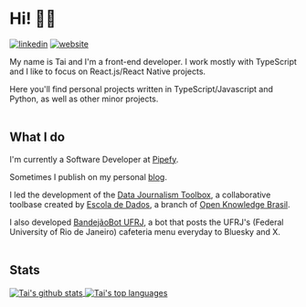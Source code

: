# Hi! 👋🏾 
[![linkedin](https://img.shields.io/badge/LinkedIn-Tai_Porto-blue?style=flat-square)](https://www.linkedin.com/in/taiporto/)
[![website](https://img.shields.io/badge/Website/Portfolio-taiporto.com-green?style=flat-square)](https://taiporto.com/)

My name is Tai and I'm a front-end developer. I work mostly with TypeScript and I like to focus on React.js/React Native projects.

Here you'll find personal projects written in TypeScript/Javascript and Python, as well as other minor projects.
<br />
<br />

## What I do

I'm currently a Software Developer at [Pipefy](https://www.pipefy.com/).

Sometimes I publish on my personal [blog](https://moonk23.hashnode.dev/).

I led the development of the [Data Journalism Toolbox](https://github.com/escola-de-dados/toolkit_ddj), a collaborative toolbase created by [Escola de Dados](https://github.com/escola-de-dados), a branch of [Open Knowledge Brasil](https://ok.org.br/sobre/).

I also developed [BandejãoBot UFRJ](https://github.com/taiporto/bandejaobot-ufrj), a bot that posts the UFRJ's (Federal University of Rio de Janeiro) cafeteria menu everyday to Bluesky and X.
<br />
<br />

## Stats
 <a href="https://github.com/anuraghazra/github-readme-stats">
 <img src="https://github-readme-stats.vercel.app/api?username=taiporto&count_private=true&include_all_commits=true&theme=buefy&hide=issues,contribs&show_icons=true" alt="Tai's github stats" align="center"/>
 </a>
 <a href="https://github.com/anuraghazra/github-readme-stats">
 <img src="https://github-readme-stats.vercel.app/api/top-langs/?username=taiporto&layout=compact&hide=c%23&theme=buefy" alt="Tai's top languages" align="center"/>
 </a>

<br />
<br />
